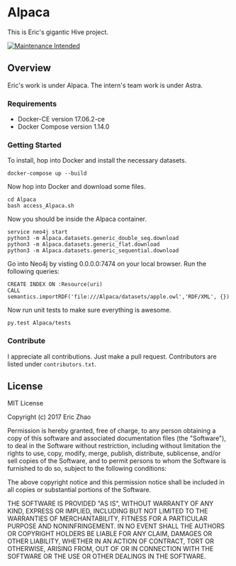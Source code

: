 # Alpaca
This is Eric's gigantic Hive project.

[![Maintenance Intended](http://maintained.tech/badge.svg)](http://maintained.tech/)

## Overview
Eric's work is under Alpaca.
The intern's team work is under Astra.

### Requirements
* Docker-CE version 17.06.2-ce
* Docker Compose version 1.14.0

### Getting Started
To install, hop into Docker and install the necessary datasets.
```
docker-compose up --build
```

Now hop into Docker and download some files.
```
cd Alpaca
bash access_Alpaca.sh
```

Now you should be inside the Alpaca container.
```
service neo4j start
python3 -m Alpaca.datasets.generic_double_seq.download
python3 -m Alpaca.datasets.generic_flat.download
python3 -m Alpaca.datasets.generic_sequential.download
```

Go into Neo4j by visting 0.0.0.0:7474 on your local browser.
Run the following queries: 
```
CREATE INDEX ON :Resource(uri)
CALL semantics.importRDF('file:///Alpaca/datasets/apple.owl','RDF/XML', {})
```

Now run unit tests to make sure everything is awesome.
```
py.test Alpaca/tests
```

### Contribute
I appreciate all contributions. Just make a pull request.
Contributors are listed under `contributors.txt`.

## License
MIT License

Copyright (c) 2017 Eric Zhao

Permission is hereby granted, free of charge, to any person obtaining a copy
of this software and associated documentation files (the "Software"), to deal
in the Software without restriction, including without limitation the rights
to use, copy, modify, merge, publish, distribute, sublicense, and/or sell
copies of the Software, and to permit persons to whom the Software is
furnished to do so, subject to the following conditions:

The above copyright notice and this permission notice shall be included in all
copies or substantial portions of the Software.

THE SOFTWARE IS PROVIDED "AS IS", WITHOUT WARRANTY OF ANY KIND, EXPRESS OR
IMPLIED, INCLUDING BUT NOT LIMITED TO THE WARRANTIES OF MERCHANTABILITY,
FITNESS FOR A PARTICULAR PURPOSE AND NONINFRINGEMENT. IN NO EVENT SHALL THE
AUTHORS OR COPYRIGHT HOLDERS BE LIABLE FOR ANY CLAIM, DAMAGES OR OTHER
LIABILITY, WHETHER IN AN ACTION OF CONTRACT, TORT OR OTHERWISE, ARISING FROM,
OUT OF OR IN CONNECTION WITH THE SOFTWARE OR THE USE OR OTHER DEALINGS IN THE
SOFTWARE.

